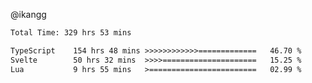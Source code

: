 @ikangg
<!--START_SECTION:waka-->

```txt
Total Time: 329 hrs 53 mins

TypeScript    154 hrs 48 mins >>>>>>>>>>>>=============   46.70 %
Svelte        50 hrs 32 mins  >>>>=====================   15.25 %
Lua           9 hrs 55 mins   >========================   02.99 %
```

<!--END_SECTION:waka-->
